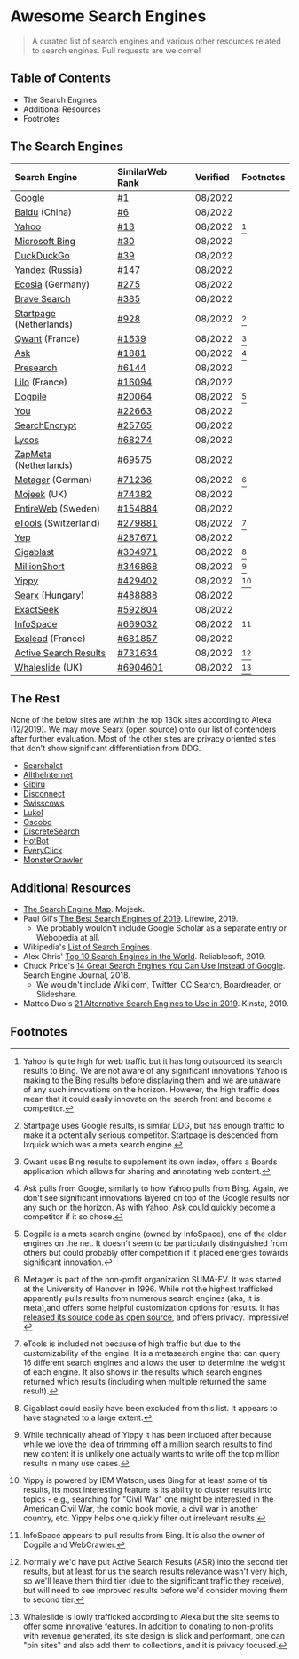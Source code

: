 # Awesome Search Engines

> A curated list of search engines and various other resources related to search engines. Pull requests are welcome!

## Table of Contents
- The Search Engines
- Additional Resources
- Footnotes

## The Search Engines
| Search Engine | SimilarWeb Rank | Verified | Footnotes |
| :--- | :--- | :--- | :--- |
| [Google](https://google.com/) | [\#1](https://www.similarweb.com/website/google.com/#overview) | 08/2022 |
| [Baidu](https://baidu.com/) \(China\) | [\#6](https://www.similarweb.com/website/baidu.com/#overview) | 08/2022 |
| [Yahoo](https://www.yahoo.com/) | [\#13](https://www.similarweb.com/website/yahoo.com/#overview) | 08/2022 | [^yahoo]
| [Microsoft Bing](https://bing.com/) | [\#30](https://www.similarweb.com/website/bing.com/#overview) | 08/2022 |
| [DuckDuckGo](https://duckduckgo.com/) | [\#39](https://www.similarweb.com/website/duckduckgo.com/#overview) | 08/2022 |
| [Yandex](https://yandex.com/) \(Russia\) | [\#147](https://www.similarweb.com/website/yandex.com/#overview) | 08/2022 |
| [Ecosia](https://www.ecosia.org/) \(Germany\) | [\#275](https://www.similarweb.com/website/ecosia.org/#overview) | 08/2022 |
| [Brave Search](https://search.brave.com/) | [\#385](https://www.similarweb.com/website/brave.com/#overview) | 08/2022 |
| [Startpage](https://www.startpage.com/) \(Netherlands\) | [\#928](https://www.similarweb.com/website/startpage.com/#overview) | 08/2022 | [^startpage]
| [Qwant](https://qwant.com) \(France\) | [\#1639](https://www.similarweb.com/website/qwant.com/#overview) | 08/2022 | [^qwant] |
| [Ask](https://www.ask.com/) | [\#1881](https://www.similarweb.com/website/ask.com/#overview) | 08/2022 | [^ask] |
| [Presearch](https://www.presearch.com/) | [\#6144](https://www.similarweb.com/website/presearch.com/#overview) | 08/2022 |
| [Lilo](https://www.lilo.org/en/) \(France\) | [\#16094](https://www.similarweb.com/website/lilo.org/#overview) | 08/2022 |
| [Dogpile](https://dogpile.com/) | [\#20064](https://www.similarweb.com/website/dogpile.com/#overview) | 08/2022 | [^dogpile] |
| [You](https://www.you.com/) | [\#22663](https://www.similarweb.com/website/you.com/#overview) | 08/2022 |
| [SearchEncrypt](https://www.searchencrypt.com/) | [\#25765](https://www.similarweb.com/website/searchencrypt.com/#overview) | 08/2022 |
| [Lycos](https://lycos.com/) | [\#68274](https://www.similarweb.com/website/lycos.com/#overview) | 08/2022 |
| [ZapMeta](https://zapmeta.com/) \(Netherlands\) | [\#69575](https://www.similarweb.com/website/zapmeta.com/#overview) | 08/2022 |
| [Metager](https://metager.org/) \(German\) | [\#71236](https://www.similarweb.com/website/metager.org/#overview) | 08/2022 | [^metager] |
| [Mojeek](https://mojeek.com/) \(UK\) | [\#74382](https://www.similarweb.com/website/mojeek.com/#overview) | 08/2022|
| [EntireWeb](https://entireweb.com/) \(Sweden\) | [\#154884](https://www.similarweb.com/website/entireweb.com/#overview) | 08/2022 |
| [eTools](https://etools.ch/) \(Switzerland) | [\#279881](https://www.similarweb.com/website/etools.ch/) | 08/2022 | [^etools] |
| [Yep](https://www.yep.com/) | [\#287671](https://www.similarweb.com/website/yep.com/#overview) | 08/2022 |
| [Gigablast](https://gigablast.com/) | [\#304971](https://www.similarweb.com/website/gigablast.com/#overview) | 08/2022 | [^gigablast] |
| [MillionShort](https://millionshort.com/) | [\#346868](https://www.similarweb.com/website/millionshort.com/) | 08/2022 | [^millionshort] |
| [Yippy](https://yippy.com/) | [\#429402](https://www.similarweb.com/website/yippy.com/) | 08/2022 | [^yippy] |
| [Searx](https://searx.me/) \(Hungary) | [\#488888](https://www.similarweb.com/website/searx.me/#overview) | 08/2022 |
| [ExactSeek](https://exactseek.com/) | [\#592804](https://www.similarweb.com/website/exactseek.com/) | 08/2022 |
| [InfoSpace](https://infospace.com/) | [\#669032](https://www.similarweb.com/website/infospace.com/#overview) | 08/2022 | [^infospace] |
| [Exalead](http://www.exalead.com/search/) \(France\) | [\#681857](https://www.similarweb.com/website/exalead.com/#overview) | 08/2022 |
| [Active Search Results](https://activesearchresults.com/) | [\#731634](https://www.similarweb.com/website/activesearchresults.com/) | 08/2022 | [^activesearchresults] |
| [Whaleslide](https://whaleslide.com/) \(UK) | [\#6904601](https://www.similarweb.com/website/whaleslide.com/) | 08/2022 | [^whaleslide] |


## The Rest

None of the below sites are within the top 130k sites according to Alexa \(12/2019\). We may move Searx \(open source\) onto our list of contenders after further evaluation. Most of the other sites are privacy oriented sites that don't show significant differentiation from DDG.

* [Searchalot](https://www.searchalot.com/)
* [AlltheInternet](https://www.alltheinternet.com/)
* [Gibiru](https://gibiru.com/)
* [Disconnect](https://search.disconnect.me/)
* [Swisscows](https://swisscows.com/?culture=en)
* [Lukol](https://www.lukol.com/)
* [Oscobo](https://www.oscobo.com)
* [DiscreteSearch](https://www.discretesearch.com)
* [HotBot](https://hotbot.com/)
* [EveryClick](https://www.everyclick.com/)
* [MonsterCrawler](http://monstercrawler.com/)

## Additional Resources

* [The Search Engine Map](https://www.searchenginemap.com/). Mojeek.
* Paul Gil's [The Best Search Engines of 2019](https://www.lifewire.com/best-search-engines-2483352). Lifewire, 2019.
  * We probably wouldn't include Google Scholar as a separate entry or Webopedia at all.
* Wikipedia's [List of Search Engines](https://en.wikipedia.org/wiki/List_of_search_engines).
* Alex Chris' [Top 10 Search Engines in the World](https://www.reliablesoft.net/top-10-search-engines-in-the-world/). Reliablesoft, 2019.
* Chuck Price's [14 Great Search Engines You Can Use Instead of Google](https://www.searchenginejournal.com/alternative-search-engines/). Search Engine Journal, 2018.
  * We wouldn't include Wiki.com, Twitter, CC Search, Boardreader, or Slideshare.
* Matteo Duo's [21 Alternative Search Engines to Use in 2019](https://kinsta.com/blog/alternative-search-engines/). Kinsta, 2019.

## Footnotes

[^yahoo]: Yahoo is quite high for web traffic but it has long outsourced its search results to Bing. We are not aware of any significant innovations Yahoo is making to the Bing results before displaying them and we are unaware of any such innovations on the horizon. However, the high traffic does mean that it could easily innovate on the search front and become a competitor.

[^ask]: Ask pulls from Google, similarly to how Yahoo pulls from Bing. Again, we don't see significant innovations layered on top of the Google results nor any such on the horizon. As with Yahoo, Ask could quickly become a competitor if it so chose.

[^ecosia]: Ecosia sources its results from Bing and is a similar situation to Yahoo/Ask. It has an emphasis on earth-friendly / social good.

[^startpage]: Startpage uses Google results, is similar DDG, but has enough traffic to make it a potentially serious competitor. Startpage is descended from Ixquick which was a meta search engine.

[^searchencrypt]: Search Encrypt is similar to Startpage and DDG. It uses Bing for results and again is listed because of its high traffic.

[^qwant]: Qwant uses Bing results to supplement its own index, offers a Boards application which allows for sharing and annotating web content.

[^dogpile]: Dogpile is a meta search engine \(owned by InfoSpace\), one of the older engines on the net. It doesn't seem to be particularly distinguished from others but could probably offer competition if it placed energies towards significant innovation.

[^gigablast]: Gigablast could easily have been excluded from this list. It appears to have stagnated to a large extent.

[^metager]: Metager is part of the non-profit organization SUMA-EV. It was started at the University of Hanover in 1996. While not the highest trafficked apparently pulls results from numerous search engines \(aka, it is meta\),and offers some helpful customization options for results. It has [released its source code as open source](https://gitlab.metager.de/open-source/MetaGer), and offers privacy. Impressive!

[^yippy]: Yippy is powered by IBM Watson, uses Bing for at least some of tis results, its most interesting feature is its ability to cluster results into topics - e.g., searching for "Civil War" one might be interested in the American Civil War, the comic book movie, a civil war in another country, etc. Yippy helps one quickly filter out irrelevant results.


[^millionshort]: While technically ahead of Yippy it has been included after because while we love the idea of trimming off a million search results to find new content it is unlikely one actually wants to write off the top million results in many use cases.

[^whaleslide]: Whaleslide is lowly trafficked according to Alexa but the site seems to offer some innovative features. In addition to donating to non-profits with revenue generated, its site design is slick and performant, one can "pin sites" and also add them to collections, and it is privacy focused.

[^infospace]: InfoSpace appears to pull results from Bing. It is also the owner of Dogpile and WebCrawler.

[^etools]: eTools is included not because of high traffic but due to the customizability of the engine. It is a metasearch engine that can query 16 different search engines and allows the user to determine the weight of each engine. It also shows in the results which search engines returned which results \(including when multiple returned the same result\).

[^activesearchresults]: Normally we'd have put Active Search Results (ASR) into the second tier results, but at least for us the search results relevance wasn't very high, so we'll leave them third tier \(due to the significant traffic they receive\), but will need to see improved results before we'd consider moving them to second tier.